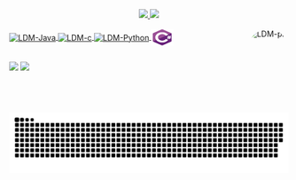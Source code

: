 <div align="center">
  <a href="https://github.com/LDM1973">
  <img height="180em" src="https://github-readme-stats.vercel.app/api?username=LDM1973&show_icons=true&theme=radical&include_all_commits=true&count_private=true"/>
  <img height="180em" src="https://github-readme-stats.vercel.app/api/top-langs/?username=LDM1973&layout=compact&langs_count=7&theme=radical"/>
</div>
<div style="display: inline_block"><br>
  <img align="center" alt="LDM-Java" height="30" width="40" src="https://logos-download.com/wp-content/uploads/2017/07/HTML5_badge.png">
  <img align="center" alt="LDM-c" height="30" width="40" src="https://cdn3.iconfinder.com/data/icons/social-media-logos-flat-colorful-1/2048/5351_-_CSS3-512.png">
  <img align="center" alt="LDM-Python" height="30" width="40" src="https://cdn.jsdelivr.net/gh/devicons/devicon/icons/python/python-original.svg">
  <img align="center" alt="LDM-Csharp" height="30" width="40" src="https://raw.githubusercontent.com/devicons/devicon/master/icons/csharp/csharp-original.svg">
  <img align="right" alt="LDM-pic" height="150" style="border-radius:50px;" src="https://avatars.githubusercontent.com/u/88509203?s=400&u=e75d7239d7115d0ef08091aa0a998b6ce2883224&v=4">
</div>
  
  ##
 
<div> 
  
  <a href="https://www.instagram.com/ldm_1415/" target="_blank"><img src="https://img.shields.io/badge/-Instagram-%23E4405F?style=for-the-badge&logo=instagram&logoColor=white" target="_blank"></a>
  <a href = "leonardodm510@gmail.com"><img src="https://img.shields.io/badge/-Gmail-%23333?style=for-the-badge&logo=gmail&logoColor=white" target="_blank"></a>

 
   ![Snake animation](https://github.com/LDM1973/LDM1973/blob/output/github-contribution-grid-snake.svg)

</div>
